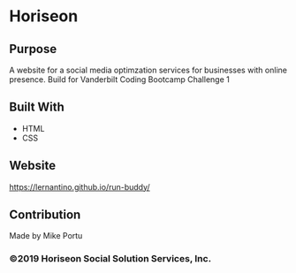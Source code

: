 # Horiseon

## Purpose
A website for a social media optimzation services for businesses with online presence.
Build for Vanderbilt Coding Bootcamp Challenge 1

## Built With
* HTML
* CSS

## Website
https://lernantino.github.io/run-buddy/

## Contribution
Made by Mike Portu

### ©️2019 Horiseon Social Solution Services, Inc.
